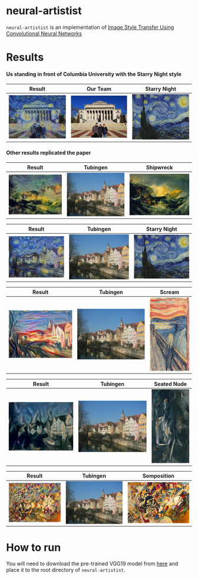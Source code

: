 # neural-artistist

`neural-artistist` is an implementation of [Image Style Transfer Using Convolutional Neural Networks](https://www.cv-foundation.org/openaccess/content_cvpr_2016/papers/Gatys_Image_Style_Transfer_CVPR_2016_paper.pdf)

# Results

#### Us standing in front of Columbia University with the Starry Night style

Result | Our Team | Starry Night
:-----:|:--------:|:--------:
<img src="images/output_csjl_starry_night.jpg" alt="drawing" width="300"/> | <img src="images/csjl.jpeg" alt="drawing" width="300"/> | <img src="images/starry_night.jpg" alt="drawing" width="300"/>

#### Other results replicated the paper

Result | Tubingen | Shipwreck
:-----:|:--------:|:--------:
<img src="images/output_tubingen_shipwreck.jpg" alt="drawing" width="300"/> | <img src="images/tubingen.jpg" alt="drawing" width="300"/> | <img src="images/shipwreck.jpg" alt="drawing" width="300"/>

Result | Tubingen | Starry Night
:-----:|:--------:|:--------:
<img src="images/output_tubingen_starry_night.jpg" alt="drawing" width="300"/> | <img src="images/tubingen.jpg" alt="drawing" width="300"/> | <img src="images/starry_night.jpg" alt="drawing" width="300"/>

Result | Tubingen | Scream
:-----:|:--------:|:--------:
<img src="images/output_tubingen_scream.jpg" alt="drawing" width="300"/> | <img src="images/tubingen.jpg" alt="drawing" width="300"/> | <img src="images/scream.jpg" alt="drawing" height="200"/>

Result | Tubingen | Seated Nude
:-----:|:--------:|:--------:
<img src="images/output_tubingen_seated_nude.jpg" alt="drawing" width="300"/> | <img src="images/tubingen.jpg" alt="drawing" width="300"/> | <img src="images/seated_nude.jpg" alt="drawing" height="200"/>

Result | Tubingen | Somposition
:-----:|:--------:|:--------:
<img src="images/output_tubingen_somposition.jpg" alt="drawing" width="300"/> | <img src="images/tubingen.jpg" alt="drawing" width="300"/> | <img src="images/somposition.jpg" alt="drawing" width="300"/>

# How to run
You will need to download the pre-trained VGG19 model from [here](https://github.com/machrisaa/tensorflow-vgg) and place it to the root directory of `neural-artistist`.
